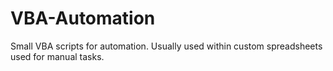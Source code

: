 # VBA-Automation
Small VBA scripts for automation. Usually used within custom spreadsheets used for manual tasks.
